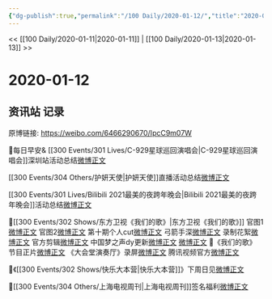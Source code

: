 ```yaml
---
{"dg-publish":true,"permalink":"/100 Daily/2020-01-12/","title":"2020-01-12","created":"2023-04-02T15:27:51.234+08:00","updated":"2023-04-02T15:28:47.565+08:00"}
---
```



<< [[100 Daily/2020-01-11\|2020-01-11]] | [[100 Daily/2020-01-13\|2020-01-13]] >>

# 2020-01-12

## 资讯站 记录

原博链接: https://weibo.com/6466290670/IpcC9m07W

💫每日早安&
[[300 Events/301 Lives/C-929星球巡回演唱会\|C-929星球巡回演唱会]]深圳站活动总结[微博正文](https://m.weibo.cn/6466290670/4459834377791799)

[[300 Events/304 Others/护妍天使\|护妍天使]]直播活动总结[微博正文](https://m.weibo.cn/6466290670/4459854871438397)

[[300 Events/301 Lives/Bilibili 2021最美的夜跨年晚会\|Bilibili 2021最美的夜跨年晚会]]活动总结[微博正文](https://m.weibo.cn/6466290670/4459984425643777)

💫[[300 Events/302 Shows/东方卫视《我们的歌》\|东方卫视《我们的歌》]]
官图1[微博正文](https://m.weibo.cn/6466290670/4459856910104474)
官图2[微博正文](https://m.weibo.cn/6466290670/4459986656464104)
第十期个人cut[微博正文](https://m.weibo.cn/6466290670/4459877931559984)
弓箭手深[微博正文](https://m.weibo.cn/6466290670/4459881182319679)
录制花絮[微博正文](https://m.weibo.cn/6466290670/4459955317356870)
官方剪辑[微博正文](https://m.weibo.cn/6466290670/4460037365756011)
中国梦之声dy更新[微博正文](https://m.weibo.cn/6466290670/4460002443658626) [微博正文](https://m.weibo.cn/6466290670/4460003824000528)
💫《我们的歌》
节目正片[微博正文](https://m.weibo.cn/6466290670/4460026032432113)
《大会堂演奏厅》录屏[微博正文](https://m.weibo.cn/6466290670/4460026708417197)
腾讯视频官方[微博正文](https://m.weibo.cn/6466290670/4460028020956002)

💫《[[300 Events/302 Shows/快乐大本营\|快乐大本营]]》下周日见[微博正文](https://m.weibo.cn/6466290670/4459879936605508)

💫[[300 Events/304 Others/上海电视周刊\|上海电视周刊]]签名福利[微博正文](https://m.weibo.cn/6466290670/4459884797807232)
